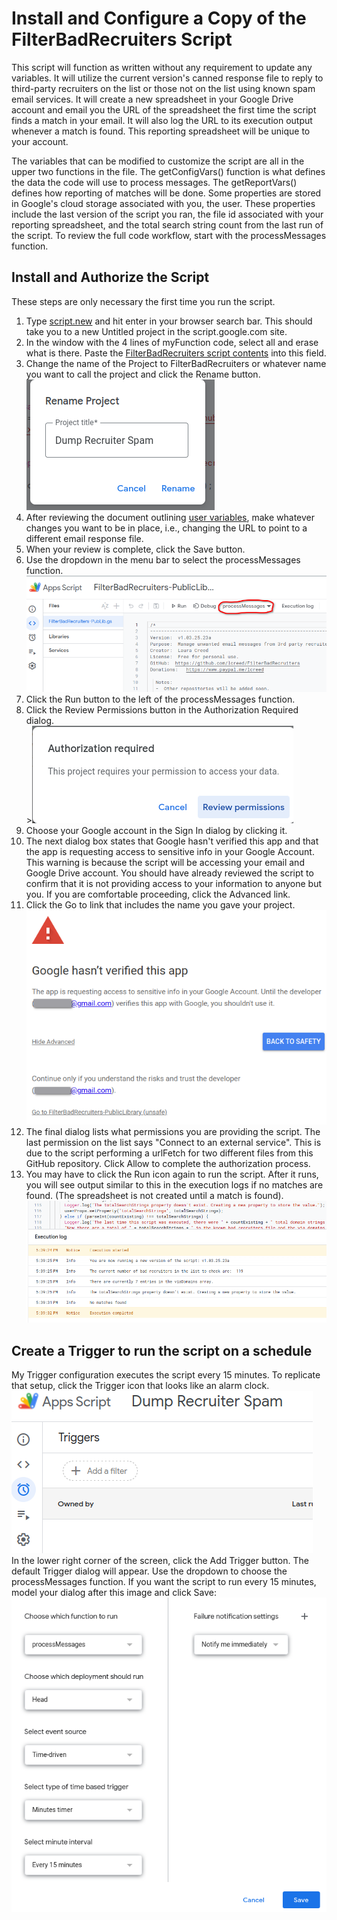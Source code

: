 # Install and Configure a Copy of the FilterBadRecruiters Script

This script will function as written without any requirement to update any variables. It will utilize the current version's canned response file to reply to third-party recruiters on the list or those not on the list using known spam email services. It will create a new spreadsheet in your Google Drive account and email you the URL of the spreadsheet the first time the script finds a match in your email. It will also log the URL to its execution output whenever a match is found.  This reporting spreadsheet will be unique to your account.

The variables that can be modified to customize the script are all in the upper two functions in the file.  The getConfigVars() function is what defines the data the code will use to process messages.  The getReportVars() defines how reporting of matches will be done.  Some properties are stored in Google's cloud storage associated with you, the user.  These properties include the last version of the script you ran, the file id associated with your reporting spreadsheet, and the total search string count from the last run of the script.  To review the full code workflow, start with the processMessages function.  

## Install and Authorize the Script

These steps are only necessary the first time you run the script.

1. Type [script.new](https://script.new) and hit enter in your browser search bar.  This should take you to a new Untitled project in the script.google.com site.  
2. In the window with the 4 lines of myFunction code, select all and erase what is there.  Paste the [FilterBadRecruiters script contents](https://raw.githubusercontent.com/lcreed/FilterBadRecruiters/main/FilterBadRecruiters.js) into this field.  
3. Change the name of the Project to FilterBadRecruiters or whatever name you want to call the project and click the Rename button.  
![Rename your project](./media/renameProject.png "Give Your New Project a name")  
4. After reviewing the document outlining [user variables](./userVariables.md), make whatever changes you want to be in place, i.e., changing the URL to point to a different email response file.
5. When your review is complete, click the Save button.
6. Use the dropdown in the menu bar to select the processMessages function.<br>![select processMessages in the dropdown](./media/processMessagesFunction.png "select the processMessages function in the dropdown")
7. Click the Run button to the left of the processMessages function.
8. Click the Review Permissions button in the Authorization Required dialog.<br>>![Click the Review Permissions button](./media/AuthReq.png "Click the Review Permissions button")
9. Choose your Google account in the Sign In dialog by clicking it.
10. The next dialog box states that Google hasn't verified this app and that the app is requesting access to sensitive info in your Google Account. This warning is because the script will be accessing your email and Google Drive account. You should have already reviewed the script to confirm that it is not providing access to your information to anyone but you. If you are comfortable proceeding, click the Advanced link.
11. Click the Go to link that includes the name you gave your project.<br> ![Script Warning Message](./media/warningMessage.png "Warning message for the script")
12. The final dialog lists what permissions you are providing the script. The last permission on the list says "Connect to an external service". This is due to the script performing a urlFetch for two different files from this GitHub repository. Click Allow to complete the authorization process.
13. You may have to click the Run icon again to run the script. After it runs, you will see output similar to this in the execution logs if no matches are found. (The spreadsheet is not created until a match is found).  
![First Run with no match](./media/FirstRun.png "First Run output when no match found")

## Create a Trigger to run the script on a schedule

My Trigger configuration executes the script every 15 minutes.  To replicate that setup, click the Trigger icon that looks like an alarm clock.  
![Trigger Icon](./media/triggerIcon.png)  
In the lower right corner of the screen, click the Add Trigger button.  The default  Trigger dialog will appear.  Use the dropdown to choose the processMessages function. If you want the script to run every 15 minutes, model your dialog after this image and click Save:  ![New Trigger](./media/newFBR15minutesTrigger.png "New Trigger")
